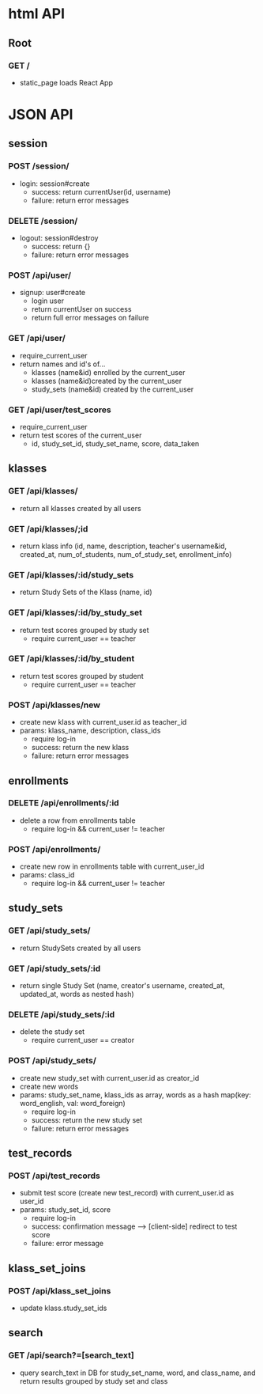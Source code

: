 # html API
## Root
### GET /
  * static_page loads React App

# JSON API

## session

### POST /session/
* login: session#create
  * success: return currentUser(id, username)
  * failure: return error messages

### DELETE /session/
* logout: session#destroy
  * success: return {}
  * failure: return error messages

### POST /api/user/
* signup: user#create
  * login user
  * return currentUser on success
  * return full error messages on failure

### GET /api/user/
* require_current_user
* return names and id's of...
  * klasses (name&id) enrolled by the current_user
  * klasses (name&id)created by the current_user
  * study_sets (name&id) created by the current_user

### GET /api/user/test_scores
* require_current_user
* return test scores of the current_user
  * id, study_set_id, study_set_name, score, data_taken


## klasses
### GET /api/klasses/
* return all klasses created by all users

### GET /api/klasses/;id
* return klass info (id, name, description, teacher's username&id, created_at, num_of_students, num_of_study_set, enrollment_info)

### GET /api/klasses/:id/study_sets
* return Study Sets of the Klass (name, id)

### GET /api/klasses/:id/by_study_set
* return test scores grouped by study set
  * require current_user == teacher

### GET /api/klasses/:id/by_student
* return test scores grouped by student
  * require current_user == teacher

### POST /api/klasses/new
* create new klass with current_user.id as teacher_id
* params: klass_name, description, class_ids
  * require log-in
  * success: return the new klass
  * failure: return error messages

## enrollments
### DELETE /api/enrollments/:id
* delete a row from enrollments table
  * require log-in && current_user != teacher

### POST /api/enrollments/
* create new row in enrollments table with current_user_id
* params: class_id
  * require log-in && current_user != teacher


## study_sets
### GET /api/study_sets/
* return StudySets created by all users

### GET /api/study_sets/:id
* return single Study Set (name, creator's username, created_at, updated_at, words as nested hash)

### DELETE /api/study_sets/:id
  * delete the study set
    * require current_user == creator

### POST /api/study_sets/
  * create new study_set with current_user.id as creator_id
  * create new words
  * params: study_set_name, klass_ids as array, words as a hash map(key: word_english, val: word_foreign)
    * require log-in
    * success: return the new study set
    * failure: return error messages

## test_records
### POST /api/test_records
* submit test score (create new test_record) with current_user.id as user_id
* params: study_set_id, score
  * require log-in
  * success: confirmation message --> [client-side] redirect to test score
  * failure: error message

## klass_set_joins
### POST /api/klass_set_joins
* update klass.study_set_ids

## search
### GET /api/search?=[search_text]
* query search_text in DB for study_set_name, word, and class_name, and return results grouped by study set and class
